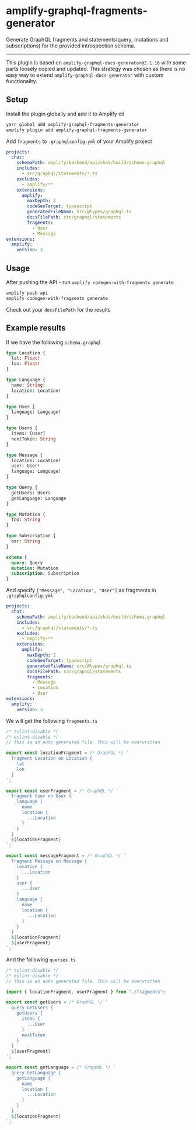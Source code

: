 # amplify-graphql-fragments-generator

Generate GraphQL fragments and statements(query, mutations and subscriptions) for the provided introspection schema.

---

This plugin is based on `amplify-graphql-docs-generator@2.1.16` with some parts loosely copied and updated. This strategy was chosen as there is no easy way to extend `amplify-graphql-docs-generator` with custom functionality.

## Setup

Install the plugin globally and add it to Amplify cli

```sh
yarn global add amplify-graphql-fragments-generator
amplify plugin add amplify-graphql-fragments-generator
```

Add `fragments` to `.graphqlconfig.yml` of your Amplify project

```yml
projects:
  chat:
    schemaPath: amplify/backend/api/chat/build/schema.graphql
    includes:
      - src/graphql/statements/*.ts
    excludes:
      - amplify/**
    extensions:
      amplify:
        maxDepth: 2
        codeGenTarget: typescript
        generatedFileName: src/@types/graphql.ts
        docsFilePath: src/graphql/statements
        fragments: 
          - User
          - Message
extensions:
  amplify:
    version: 3
```

## Usage

After pushing the API - run `amplify codegen-with-fragments generate`

```sh
amplify push api
amplify codegen-with-fragments generate
```

Check out your `docsFilePath` for the results

## Example results

If we have the following `schema.graphql`

```graphql
type Location {
  lat: Float!
  lon: Float!
}

type Language {
  name: String!
  location: Location!
}

type User {
  language: Language!
}

type Users {
  items: [User]
  nextToken: String
}

type Message {
  location: Location!
  user: User!
  language: Language!
}

type Query {
  getUsers: Users
  getLanguage: Language
}

type Mutation {
  foo: String
}

type Subscription {
  bar: String
}

schema {
  query: Query
  mutation: Mutation
  subscription: Subscription
}
```

And specify `["Message", "Location", "User"]` as fragments in `.graphqlconfig.yml` 

```yml
projects:
  chat:
    schemaPath: amplify/backend/api/chat/build/schema.graphql
    includes:
      - src/graphql/statements/*.ts
    excludes:
      - amplify/**
    extensions:
      amplify:
        maxDepth: 2
        codeGenTarget: typescript
        generatedFileName: src/@types/graphql.ts
        docsFilePath: src/graphql/statements
        fragments: 
          - Message
          - Location
          - User
extensions:
  amplify:
    version: 3
```

We will get the following `fragments.ts`

```typescript
/* tslint:disable */
/* eslint-disable */
// this is an auto generated file. This will be overwritten

export const locationFragment = /* GraphQL */ `
  fragment Location on Location {
    lat
    lon
  }
`;

export const userFragment = /* GraphQL */ `
  fragment User on User {
    language {
      name
      location {
        ...Location
      }
    }
  }
  ${locationFragment}
`;

export const messageFragment = /* GraphQL */ `
  fragment Message on Message {
    location {
      ...Location
    }
    user {
      ...User
    }
    language {
      name
      location {
        ...Location
      }
    }
  }
  ${locationFragment}
  ${userFragment}
`;
```

And the following `queries.ts`

```typescript
/* tslint:disable */
/* eslint-disable */
// this is an auto generated file. This will be overwritten

import { locationFragment, userFragment } from "./fragments";

export const getUsers = /* GraphQL */ `
  query GetUsers {
    getUsers {
      items {
        ...User
      }
      nextToken
    }
  }
  ${userFragment}
`;

export const getLanguage = /* GraphQL */ `
  query GetLanguage {
    getLanguage {
      name
      location {
        ...Location
      }
    }
  }
  ${locationFragment}
`;
```